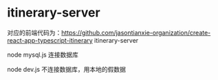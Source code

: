 # itinerary-server

对应的前端代码为：https://github.com/jasontianxie-organization/create-react-app-typescript-itinerary
itinerary-server


node mysql.js 连接数据库

node dev.js 不连接数据库，用本地的假数据
